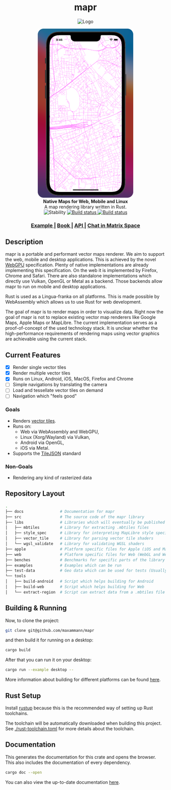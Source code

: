 <h1 align="center">mapr</h1>
<p align="center">
  <img width="200px" alt="Logo" src="https://">
</p>
<div align="center">
  <img width="300px" src="docs/src/figures/mapr-ios.png" alt="preview">
</div>
<div align="center">
  <strong>Native Maps for Web, Mobile and Linux</strong>
</div>
<div align="center">
  A map rendering library written in Rust.
</div>

<div align="center">
  <img src="https://img.shields.io/badge/stability-experimental-orange.svg?style=flat-square" 
      alt="Stability" />
  <a href="https://github.com/maxammann/mapr/actions/workflows/rust.yml">    
    <img src="https://github.com/maxammann/mapr/actions/workflows/rust.yml/badge.svg"
        alt="Build status" /> 
  </a>
  <a href="https://matrix.to/#/#mapr:matrix.org">    
    <img src="https://img.shields.io/static/v1?label=Space&message=%23mapr&color=blue&logo=matrix"
        alt="Build status" />
  </a>
</div>

<div align="center">
  <h3>
    <a href="https://">
      Example
    </a>
    <span> | </span>
    <a href="https://maxammann.org/mapr/docs">
      Book
    </a> | </span>
    <a href="https://maxammann.org/mapr/api-docs/mapr/">
      API
    </a> | </span>
    <a href="https://matrix.to/#/#mapr:matrix.org">
      Chat in Matrix Space
    </a>
  </h3>
</div>

## Description

mapr is a portable and performant vector maps renderer. We aim to support the web, mobile and desktop applications. This
is achieved by the novel [WebGPU](https://www.w3.org/TR/webgpu/) specification. Plenty of native implementations are
already implementing this specification. On the web it is implemented by Firefox, Chrome and Safari. There are also
standalone implementations which directly use Vulkan, OpenGL or Metal as a backend. Those backends allow mapr to run on
mobile and desktop applications.

Rust is used as a Lingua-franka on all platforms. This is made possible by WebAssembly which allows us to use Rust for
web development.

The goal of mapr is to render maps in order to visualize data. Right now the goal of mapr is not to replace existing
vector map renderers like Google Maps, Apple Maps or MapLibre. The current implementation serves as a proof-of-concept
of the used technology stack. It is unclear whether the high-performance requirements of rendering maps using vector
graphics are achievable using the current stack.

## Current Features

* [x] Render single vector tiles
* [x] Render multiple vector tiles
* [x] Runs on Linux, Android, iOS, MacOS, Firefox and Chrome
* [ ] Simple navigations by translating the camera
* [ ] Load and tessellate vector tiles on demand
* [ ] Navigation which "feels good"

### Goals

* Renders [vector tiles](https://docs.mapbox.com/vector-tiles/specification/).
* Runs on:
    * Web via WebAssembly and WebGPU,
    * Linux (Xorg/Wayland) via Vulkan,
    * Android via OpenGL,
    * iOS via Metal.
* Supports the [TileJSON](https://docs.mapbox.com/help/glossary/tilejson/) standard

### Non-Goals

* Rendering any kind of rasterized data

## Repository Layout

```bash
.
├── docs                # Documentation for mapr
├── src                 # The source code of the mapr library
├── libs                # Libraries which will eventually be published as separate crates
│   ├── mbtiles         # Library for extracting .mbtiles files
│   ├── style_spec      # Library for interpreting MapLibre style specifications
│   ├── vector_tile     # Library for parsing vector tile shaders
│   └── wgsl_validate   # Library for validating WGSL shaders
├── apple               # Platform specific files for Apple (iOS and MacOS)
├── web                 # Platform specific files for Web (WebGL and WebGPU)
├── benches             # Benchmarks for specific parts of the library
├── examples            # Examples which can be run
├── test-data           # Geo data which can be used for tests (Usually as .mbtiles)
└── tools
│   ├── build-android   # Script which helps building for Android
│   ├── build-web       # Script which helps building for Web
│   └── extract-region  # Script can extract data from a .mbtiles file
```

## Building & Running

Now, to clone the project:

```bash
git clone git@github.com/maxammann/mapr
```

and then build it for running on a desktop:

```bash
cargo build
```

After that you can run it on your desktop:

```bash
cargo run --example desktop --
```

More information about building for different platforms can be
found [here](https://maxammann.org/mapr-docs/building.html).

## Rust Setup

Install [rustup](https://rustup.rs/) because this is the recommended way of setting up Rust toolchains.

The toolchain will be automatically downloaded when building this project.
See [./rust-toolchain.toml](./rust-toolchain.toml) for more details about the toolchain.

## Documentation

This generates the documentation for this crate and opens the browser. This also includes the documentation of every
dependency.

```bash
cargo doc --open
```

You can also view the up-to-date documentation [here](https://).

